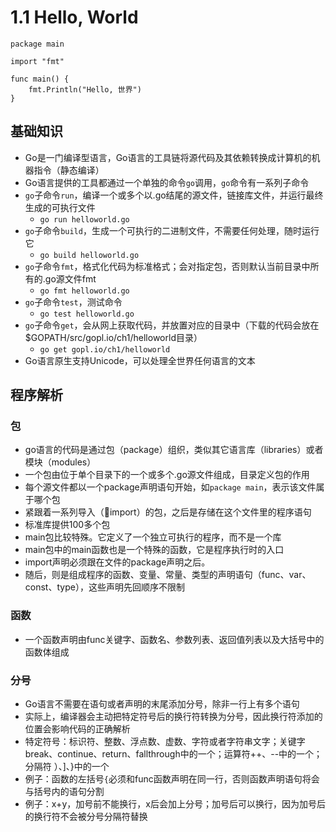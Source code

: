 # 1.1 Hello, World

```
package main

import "fmt"

func main() {
    fmt.Println("Hello, 世界")
}
```

## 基础知识
- Go是一门编译型语言，Go语言的工具链将源代码及其依赖转换成计算机的机器指令（静态编译）
- Go语言提供的工具都通过一个单独的命令`go`调用，`go`命令有一系列子命令
- `go`子命令`run`，编译一个或多个以.go结尾的源文件，链接库文件，并运行最终生成的可执行文件
	- `go run helloworld.go`
- `go`子命令`build`，生成一个可执行的二进制文件，不需要任何处理，随时运行它
	- `go build helloworld.go`
- `go`子命令`fmt`，格式化代码为标准格式；会对指定包，否则默认当前目录中所有的.go源文件fmt
	- `go fmt helloworld.go`
- `go`子命令`test`，测试命令
	- `go test helloworld.go`
- `go`子命令`get`，会从网上获取代码，并放置对应的目录中（下载的代码会放在$GOPATH/src/gopl.io/ch1/helloworld目录）
	- `go get gopl.io/ch1/helloworld`
- Go语言原生支持Unicode，可以处理全世界任何语言的文本
	 
## 程序解析

### 包
- go语言的代码是通过包（package）组织，类似其它语言库（libraries）或者模块（modules） 
- 一个包由位于单个目录下的一个或多个.go源文件组成，目录定义包的作用
- 每个源文件都以一个package声明语句开始，如`package main`，表示该文件属于哪个包
- 紧跟着一系列导入（import）的包，之后是存储在这个文件里的程序语句
- 标准库提供100多个包
- main包比较特殊。它定义了一个独立可执行的程序，而不是一个库
- main包中的main函数也是一个特殊的函数，它是程序执行时的入口
- import声明必须跟在文件的package声明之后。
- 随后，则是组成程序的函数、变量、常量、类型的声明语句（func、var、const、type），这些声明先回顺序不限制

### 函数
- 一个函数声明由func关键字、函数名、参数列表、返回值列表以及大括号中的函数体组成

### 分号
- Go语言不需要在语句或者声明的末尾添加分号，除非一行上有多个语句
- 实际上，编译器会主动把特定符号后的换行符转换为分号，因此换行符添加的位置会影响代码的正确解析
- 特定符号：标识符、整数、浮点数、虚数、字符或者字符串文字；关键字break、continue、return、fallthrough中的一个；运算符++、--中的一个；分隔符 ）、]、}中的一个
- 例子：函数的左括号`{`必须和func函数声明在同一行，否则函数声明语句将会与括号内的语句分割
- 例子：x+y，加号前不能换行，x后会加上分号；加号后可以换行，因为加号后的换行符不会被分号分隔符替换
